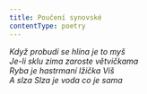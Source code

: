 ```yaml
---
title: Poučení synovské
contentType: poetry
---
```


_Když probudí se hlína je to myš  
Je-li sklu zima zaroste větvičkama  
Ryba je hastrmaní lžička Víš  
A slza Slza je voda co je sama_
